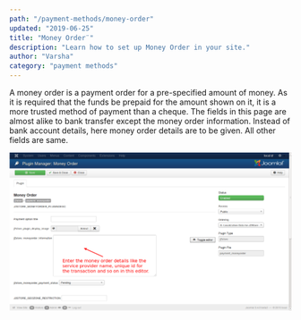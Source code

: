 ```yaml
---
path: "/payment-methods/money-order"
updated: "2019-06-25"
title: "Money Order¨"
description: "Learn how to set up Money Order in your site."
author: "Varsha"
category: "payment methods"
---
```


A money order is a payment order for a pre-specified amount of money. As it is required that the funds be prepaid for the amount shown on it, it is a more trusted method of payment than a cheque. The fields in this page are almost alike to bank transfer except the money order information. Instead of bank account details, here money order details are to be given. All other fields are same.

![paymethod](https://raw.githubusercontent.com/j2store/doc-images/master/payment-methods/money-order/paymethod_mo.png)

